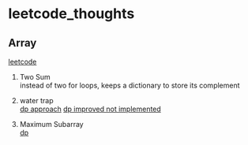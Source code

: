 # leetcode_thoughts

## Array
[leetcode](https://leetcode.com/tag/array/)
1. Two Sum \
instead of two for loops, keeps a dictionary to store its complement

42. water trap \
[dp approach](https://www.youtube.com/watch?v=fTD6Se3ZtEo&feature=emb_logo)
[dp improved not implemented](https://www.youtube.com/watch?v=XqTBrQYYUcc)

53. Maximum Subarray \
[dp](https://www.youtube.com/watch?v=2MmGzdiKR9Y)